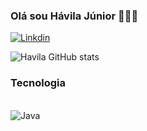 ### Olá sou Hávila Júnior 👨🏾‍💻



<div>

  [![Linkdin](https://img.shields.io/badge/LinkedIn-0077B5?style=for-the-badge&logo=linkedin&logoColor=white)](www.linkedin.com/in/hávila-j-30247a2b7)

</div>         

</div>

  ![Havila GitHub stats](https://github-readme-stats.vercel.app/api?username=DevHavila&show_icons=true&theme=highcontrast)

</div>

### Tecnologia

</div style="display: inline_block"><br> 
   <img alingn= "center" alt= "Java" src="https://img.shields.io/badge/Java-ED8B00?style=for-the-badge&logo=openjdk&logoColor=white" />
</div>
